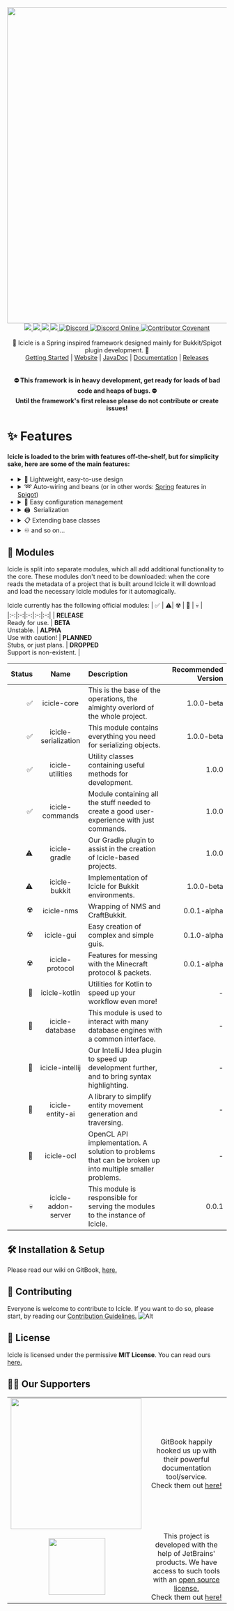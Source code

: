 
<div align="center">
  <img src="https://user-images.githubusercontent.com/36101494/111905318-4e8d5e80-8a4b-11eb-8e9c-666b3f3d49a3.png" width="725" />
  <div id="links">
    <a href="https://github.com/IceyLeagons/Icicle/actions/workflows/gradle.yml">
      <img src="https://github.com/IceyLeagons/Icicle/actions/workflows/gradle.yml/badge.svg?branch=master" />
    </a>
    <a href="https://www.codacy.com/gh/IceyLeagons/Icicle/dashboard?utm_source=github.com&amp;utm_medium=referral&amp;utm_content=IceyLeagons/Icicle&amp;utm_campaign=Badge_Grade">
      <img src="https://app.codacy.com/project/badge/Grade/5b12166b807048cebf3dd5e94a45e4e3" />
    </a>
    <a href="https://github.com/IceyLeagons/Icicle/blob/master/LICENSE">
      <img src="https://img.shields.io/github/license/IceyLeagons/Icicle" />
    </a>
    <a href="">
      <img src="https://img.shields.io/badge/Made%20with-%E2%9D%A4-red">
    </a>
    <a href="https://discord.iceyleagons.net/">
      <img alt="Discord" src="https://img.shields.io/badge/discord-IceyLeagons-738bd7.svg?style=square" />
    </a>
    <a href="https://discord.iceyleagons.net/">
      <img alt="Discord Online" src="https://img.shields.io/discord/489789322300620801.svg" />
    </a>
    <a href="https://github.com/IceyLeagons/Icicle/blob/master/CODE_OF_CONDUCT.md">
      <img alt="Contributor Covenant" src="https://img.shields.io/badge/Contributor%20Covenant-2.0-4baaaa.svg" />
    </a>
  </div>
  <br>
  <div id="description">
    🧊 Icicle is a Spring inspired framework designed mainly for Bukkit/Spigot plugin development. 🧊
  </div>
  <div id="links">
    <a href="https://docs.iceyleagons.net/icicle/get-started">Getting Started</a>
    |
    <a href="https://icicle.iceyleagons.net">Website</a>
    |
    <a href="https://https://github.com/IceyLeagons/Icicle/">JavaDoc</a>
    |
    <a href="https://docs.iceyleagons.net/icicle">Documentation</a>
    |
    <a href="https://github.com/IceyLeagons/Icicle/releases">Releases</a> <!-- Yeah clear trace of where the idea came from, shoutout to Reposilite, great software! -->
 </div>
 <br><br>
 <strong>
  ⛔ This framework is in heavy development, get ready for loads of bad code and heaps of bugs. ⛔<br>
   Until the framework's first release please do not contribute or create issues!
 </strong>
</div>

# ✨ Features
#### Icicle is loaded to the brim with features off-the-shelf, but for simplicity sake, here are some of the main features:

- <details><summary>💨 Lightweight,  easy-to-use design</summary><br>Icicle was designed to be as easy to use as possible, meanwhile maintaining the least amount of code needed to be written. Exactly because of this, we have implemented an "annotation-first" style into Icicle to minimize on the number of lines needed to be written by the end-users, the developers. There ARE exceptions to this, especially when annotations don't suit a task, for instance calculations, or accessing somethings properties. In those instances, we use "normal object-style."</details>
- <details><summary>➿ Auto-wiring and beans (or in other words: <a href="https://spring.io/">Spring</a> features in <a href="https://www.spigotmc.org/">Spigot</a>)</summary><br>Resolving one of the quirks of object-oriented programming languages, with yet another quirk of its own. Auto-wiring makes sure there is ONLY one instance of a given class, and that every class has access to it. No more bulky constructors and long argument lines.</details>
- <details><summary>📖 Easy configuration management</summary><br>Write configurations in a single class with a few annotations that have self-describing names. Currently only YAML is supported, but a rewrite of the configuration system is imminent and as such, will include support for most formats that make sense to be included. Few key features that make it worthwhile include, but are not limited to:<br>&nbsp;&nbsp;&nbsp;&nbsp;💬 Comments!<br>&nbsp;&nbsp;&nbsp;&nbsp;🛸 Object conversion out-of-the-box!</details>
- <details><summary>🖨 &nbsp;Serialization</summary><br>Instead of spending development time on saving the structure of an important class, and then loading it back in, you can instead focus on the logic of your project. Built on speed and size, rather than format support, our serialization module is extremely agile. Serialization handles most of the formats needed for a normal Minecraft developer, and probably some more on top of that. It is by no means a perfect module, though it should work in most, if not all cases.</summary>
- <details><summary>📋 Extending base classes</summary><br>Reflections are good'n'all, but then again, wouldn't it be reaaaal good, if you could just edit parts of the source code? Icicle has many ways of doing such things, and as such should be a good starting point for those looking to fiddle with the source.</summary>
- <details><summary>♾️ and so on...</summary><br>Many more are features yet to be explored, yet alone listed, so I'd advise you check out what we have at our repertoire!<br>Anything missing? Create an issue, or contribute.</summary>

## 🚀 Modules

Icicle is split into separate modules, which all add additional functionality to the core. These modules don't need to
be downloaded: when the core reads the metadata of a project that is built around Icicle it will download and load the necessary Icicle modules for it automagically.

Icicle currently has the following official modules:
| ✅ | ⚠️| ☢️ | 📝 | 💀 |
|:-:|:-:|:-:|:-:|:-:|
| **RELEASE**<br>Ready for use. | **BETA**<br>Unstable. | **ALPHA**<br>Use with caution! | **PLANNED**<br>Stubs, or just plans. | **DROPPED**<br>Support is non-existent. |

| Status | Name | Description | Recommended Version |
|-:|:-:|:-|-:|
| ✅ | icicle-core | This is the base of the operations, the almighty overlord of the whole project. | 1.0.0-beta |
| ✅ | icicle-serialization | This module contains everything you need for serializing objects. | 1.0.0-beta |
| ✅ | icicle-utilities | Utility classes containing useful methods for development. | 1.0.0 |
| ✅ | icicle-commands | Module containing all the stuff needed to create a good user-experience with just commands. | 1.0.0 |
| ⚠️ | icicle-gradle | Our Gradle plugin to assist in the creation of Icicle-based projects. | 1.0.0 |
| ⚠️ | icicle-bukkit | Implementation of Icicle for Bukkit environments. | 1.0.0-beta |
| ☢️ | icicle-nms | Wrapping of NMS and CraftBukkit. | 0.0.1-alpha |
| ☢️ | icicle-gui | Easy creation of complex and simple guis. | 0.1.0-alpha |
| ☢️ | icicle-protocol | Features for messing with the Minecraft protocol & packets. | 0.0.1-alpha |
| 📝 | icicle-kotlin | Utilities for Kotlin to speed up your workflow even more! | - |
| 📝 | icicle-database | This module is used to interact with many database engines with a common interface. | - |
| 📝 | icicle-intellij | Our IntelliJ Idea plugin to speed up development further, and to bring syntax highlighting. | - |
| 📝 | icicle-entity-ai | A library to simplify entity movement generation and traversing. | - |
| 📝 | icicle-ocl | OpenCL API implementation. A solution to problems that can be broken up into multiple smaller problems. | - |
| 💀 | icicle-addon-server | This module is responsible for serving the modules to the instance of Icicle. | 0.0.1 |

## 🛠️ Installation & Setup

Please read our wiki on GitBook, [here.][docs]

## 🎁 Contributing

Everyone is welcome to contribute to Icicle. If you want to do so, please start, by reading our [Contribution Guidelines.][contributing]
![Alt](https://repobeats.axiom.co/api/embed/b9ee7f8c42f8ce9f0a34070044ea739e23bfe662.svg "Repobeats analytics image")

## 🧾 License

Icicle is licensed under the permissive **MIT License**. You can read ours [here.][license]
## 🤝🏼 Our Supporters
|||
|:--:|:-----------:|
| <img src="https://user-images.githubusercontent.com/36101494/110477295-47795e80-80e3-11eb-9c3e-bf57776e3680.png" width="300" align="left"> | GitBook happily hooked us up with their powerful documentation tool/service.<br>Check them out [here!][gitbook] |
| <img src="https://user-images.githubusercontent.com/36101494/110478780-fd917800-80e4-11eb-9358-fcc8de4baa99.png" align="center" width="130"> | This project is developed with the help of JetBrains' products. We have access to such tools with an [open source license.][jetbrains license]<br>Check them out [here!][jetbrains] |

[contributing]:https://github.com/IceyLeagons/Icicle/blob/master/CONTRIBUTING.md
[docs]:https://docs.iceyleagons.net/icicle/
[license]:https://github.com/IceyLeagons/Icicle/blob/master/LICENSE
[gitbook]:https://www.gitbook.com/?utm_source=content&utm_medium=trademark&utm_campaign=iceyleagons
[jetbrains]:https://jb.gg/OpenSource
[jetbrains license]:https://www.jetbrains.com/community/opensource
